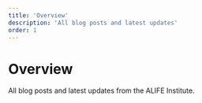 ```yaml
---
title: 'Overview'
description: 'All blog posts and latest updates'
order: 1
---
```


# Overview

All blog posts and latest updates from the ALIFE Institute.
